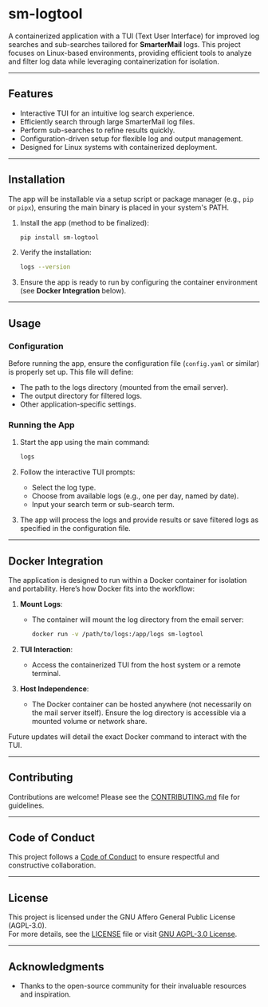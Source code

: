 
# sm-logtool

A containerized application with a TUI (Text User Interface) for improved log searches and sub-searches tailored for **SmarterMail** logs. This project focuses on Linux-based environments, providing efficient tools to analyze and filter log data while leveraging containerization for isolation.

---

## Features

- Interactive TUI for an intuitive log search experience.
- Efficiently search through large SmarterMail log files.
- Perform sub-searches to refine results quickly.
- Configuration-driven setup for flexible log and output management.
- Designed for Linux systems with containerized deployment.

---

## Installation

The app will be installable via a setup script or package manager (e.g., `pip` or `pipx`), ensuring the main binary is placed in your system's PATH.

1. Install the app (method to be finalized):
   ```bash
   pip install sm-logtool
   ```

2. Verify the installation:
   ```bash
   logs --version
   ```

3. Ensure the app is ready to run by configuring the container environment (see **Docker Integration** below).

---

## Usage

### Configuration
Before running the app, ensure the configuration file (`config.yaml` or similar) is properly set up. This file will define:
- The path to the logs directory (mounted from the email server).
- The output directory for filtered logs.
- Other application-specific settings.

### Running the App
1. Start the app using the main command:
   ```bash
   logs
   ```

2. Follow the interactive TUI prompts:
   - Select the log type.
   - Choose from available logs (e.g., one per day, named by date).
   - Input your search term or sub-search term.

3. The app will process the logs and provide results or save filtered logs as specified in the configuration file.

---

## Docker Integration

The application is designed to run within a Docker container for isolation and portability. Here’s how Docker fits into the workflow:

1. **Mount Logs**:
   - The container will mount the log directory from the email server:
     ```bash
     docker run -v /path/to/logs:/app/logs sm-logtool
     ```

2. **TUI Interaction**:
   - Access the containerized TUI from the host system or a remote terminal.

3. **Host Independence**:
   - The Docker container can be hosted anywhere (not necessarily on the mail server itself). Ensure the log directory is accessible via a mounted volume or network share.

Future updates will detail the exact Docker command to interact with the TUI.

---

## Contributing

Contributions are welcome! Please see the [CONTRIBUTING.md](CONTRIBUTING.md) file for guidelines.

---

## Code of Conduct

This project follows a [Code of Conduct](CODE_OF_CONDUCT.md) to ensure respectful and constructive collaboration.

---

## License

This project is licensed under the GNU Affero General Public License (AGPL-3.0).  
For more details, see the [LICENSE](LICENSE) file or visit [GNU AGPL-3.0 License](https://www.gnu.org/licenses/agpl-3.0.html).

---

## Acknowledgments

- Thanks to the open-source community for their invaluable resources and inspiration.
